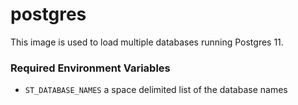 # postgres

This image is used to load multiple databases running Postgres 11.

### Required Environment Variables

- `ST_DATABASE_NAMES` a space delimited list of the database names
